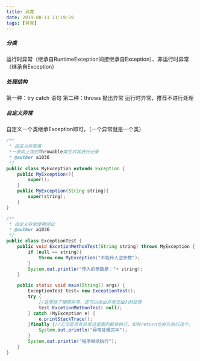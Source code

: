 ```yaml
---
title: 异常
date: 2019-08-11 11:19:59
tags: [异常]
---
```


##### 分类
运行时异常（继承自RuntimeException间接继承自Exception）、非运行时异常（继承自Exception）
<!--more-->
##### 处理结构
第一种：try catch 语句
第二种：throws 抛出异常
运行时异常，推荐不进行处理
##### 自定义异常
自定义一个类继承Exception即可。（一个异常就是一个类）
  ``` java
  /**
   * 自定义异常类
   *一直向上抛到Throwable类会对其进行记录
   * @author a1036
   */
  public class MyException extends Exception {
      public MyException(){
          super();
      }
      public MyException(String string){
          super(string);
      }
  }
  ```
  ``` java
  /**
   * 自定义异常使用测试
   * @author a1036
   */
  public class ExceptionTest {
      public void ExcetionMethonTest(String string) throws MyException {
          if (null == string){
              throw new MyException("不能传入空参数");
          }
          System.out.println("传入的参数是："+ string);
      }
  
      public static void main(String[] args) {
          ExceptionTest test= new ExceptionTest();
          try {
              //这里除了捕获异常，还可以抛出异常交由JVM处理
              test.ExcetionMethonTest( null);
          } catch (MyException e) {
              e.printStackTrace();
          }finally {//无论是否有异常这里面的都会执行，如有return也会先执行这个。
              System.out.println("异常处理完毕");
          }
          System.out.println("程序继续执行");
      }
  }
  ```
